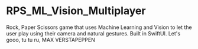 # RPS_ML_Vision_Multiplayer
Rock, Paper Scissors game that uses Machine Learning and Vision to let the user play using their camera and natural gestures. Built in SwiftUI. 
Let's gooo, tu tu ru, MAX VERSTAPEPPEN
